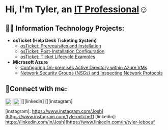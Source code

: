 <h1>Hi, I'm Tyler, an <a href="https://www.linkedin.com/in/tyler-leboeuf/">IT Professional</a>☺</h1>

<h2>👨‍💻 Information Technology Projects:</h2>

- <b>osTicket (Help Desk Ticketing System)</b>
  - [osTicket: Prerequisites and Installation](https://github.com/tylerwilliamleboeuf/osticket-prereqs)
  - [osTicket: Post-Installation Configuration](https://github.com/tylerwilliamleboeuf/post-install-config)
  - [osTicket: Ticket Lifecycle Examples](https://github.com/tylerwilliamleboeuf/ticket-lifecycle)
- <b>Microsoft Azure</b>
  - [Configuring On-premises Active Directory within Azure VMs](https://github.com/tylerwilliamleboeuf/configure-ad)
  - [Network Security Groups (NSGs) and Inspecting Network Protocols](https://github.com/tylerwilliamleboeuf/azure-network-protocols)

<h2>🤳Connect with me:</h2>

[<img align="left" alt="Josh | LinkedIn" width="22px" src="https://cdn.jsdelivr.net/npm/simple-icons@v3/icons/linkedin.svg" />][linkedin]
[<img align="left" alt="Josh | Instagram" width="22px" src="https://cdn.jsdelivr.net/npm/simple-icons@v3/icons/instagram.svg" />][instagram]

[instagram]: https://www.instagram.com/Josh](https://www.instagram.com/tylermitche11
[linkedin]: https://linkedin.com/in/Josh](https://www.linkedin.com/in/tyler-leboeuf
